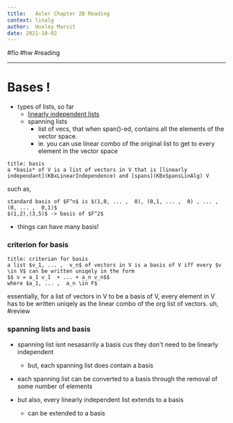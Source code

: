 ```yaml
---
title:   Axler Chapter 2B Reading
context: linalg
author:  Huxley Marvit
date: 2021-10-02
---
```


#flo #hw #reading

***

# Bases !


- types of lists, so far
	- [linearly independent lists](KBxLinearIndependence)
	- spanning lists 
		- list of vecs, that when span()-ed, contains all the elements of the vector space. 
		- ie. you can use linear combo of the original list to get to every element in the vector space

```ad-def 
title: basis
a *basis* of V is a list of vectors in V that is [linearly independant](KBxLinearIndependence) and [spans](KBxSpansLinAlg) V
```

such as, 

```ad-example
standard basis of $F^n$ is $(1,0, ... ,  0), (0,1, ... ,  0) , ... ,  (0, ... ,  0,1)$
$(1,2),(3,5)$ -> basis of $F^2$

```

- things can have many basis!

### criterion for basis

```ad-def
title: criterian for basis
a list $v_1, ... ,  v_n$ of vectors in V is a basis of V iff every $v \in V$ can be written uniqely in the form
$$ v = a_1 v_1  + ... + a_n v_n$$
where $a_1, ... ,  a_n \in F$
```
essentially, for a list of vectors in V to be a basis of V, every element in V has to be written uniqely as the linear combo of the org list of vectors. uh, #review



### spanning lists and basis
- spanning list isnt nesasarrily a basis cus they don't need to be linearly independent
	- but, each spanning list does contain a basis
- each spanning list can be converted to a basis through the removal of some number of elements

- but also, every linearly independent list extends to a basis
	- can be extended to a basis




































